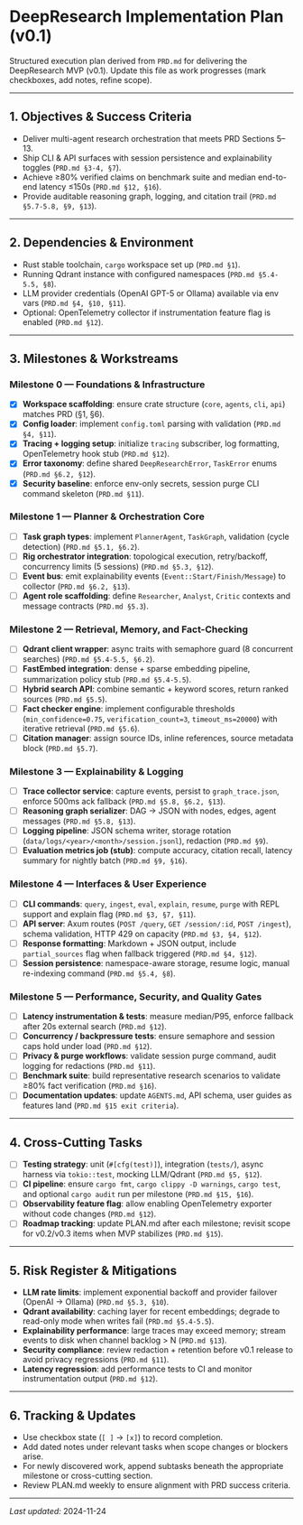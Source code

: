 # DeepResearch Implementation Plan (v0.1)

Structured execution plan derived from `PRD.md` for delivering the DeepResearch MVP (v0.1). Update this file as work progresses (mark checkboxes, add notes, refine scope).

---

## 1. Objectives & Success Criteria
- Deliver multi-agent research orchestration that meets PRD Sections 5–13.
- Ship CLI & API surfaces with session persistence and explainability toggles (`PRD.md §3-4, §7`).
- Achieve ≥80% verified claims on benchmark suite and median end-to-end latency ≤150s (`PRD.md §12, §16`).
- Provide auditable reasoning graph, logging, and citation trail (`PRD.md §5.7-5.8, §9, §13`).

---

## 2. Dependencies & Environment
- Rust stable toolchain, `cargo` workspace set up (`PRD.md §1`).
- Running Qdrant instance with configured namespaces (`PRD.md §5.4-5.5, §8`).
- LLM provider credentials (OpenAI GPT-5 or Ollama) available via env vars (`PRD.md §4, §10, §11`).
- Optional: OpenTelemetry collector if instrumentation feature flag is enabled (`PRD.md §12`).

---

## 3. Milestones & Workstreams

### Milestone 0 — Foundations & Infrastructure
- [x] **Workspace scaffolding**: ensure crate structure (`core`, `agents`, `cli`, `api`) matches PRD (§1, §6).
- [x] **Config loader**: implement `config.toml` parsing with validation (`PRD.md §4, §11`).
- [x] **Tracing + logging setup**: initialize `tracing` subscriber, log formatting, OpenTelemetry hook stub (`PRD.md §12`).
- [x] **Error taxonomy**: define shared `DeepResearchError`, `TaskError` enums (`PRD.md §6.2, §12`).
- [x] **Security baseline**: enforce env-only secrets, session purge CLI command skeleton (`PRD.md §11`).

### Milestone 1 — Planner & Orchestration Core
- [ ] **Task graph types**: implement `PlannerAgent`, `TaskGraph`, validation (cycle detection) (`PRD.md §5.1, §6.2`).
- [ ] **Rig orchestrator integration**: topological execution, retry/backoff, concurrency limits (5 sessions) (`PRD.md §5.3, §12`).
- [ ] **Event bus**: emit explainability events (`Event::Start/Finish/Message`) to collector (`PRD.md §6.2, §13`).
- [ ] **Agent role scaffolding**: define `Researcher`, `Analyst`, `Critic` contexts and message contracts (`PRD.md §5.3`).

### Milestone 2 — Retrieval, Memory, and Fact-Checking
- [ ] **Qdrant client wrapper**: async traits with semaphore guard (8 concurrent searches) (`PRD.md §5.4-5.5, §6.2`).
- [ ] **FastEmbed integration**: dense + sparse embedding pipeline, summarization policy stub (`PRD.md §5.4-5.5`).
- [ ] **Hybrid search API**: combine semantic + keyword scores, return ranked sources (`PRD.md §5.5`).
- [ ] **Fact checker engine**: implement configurable thresholds (`min_confidence=0.75`, `verification_count=3`, `timeout_ms=20000`) with iterative retrieval (`PRD.md §5.6`).
- [ ] **Citation manager**: assign source IDs, inline references, source metadata block (`PRD.md §5.7`).

### Milestone 3 — Explainability & Logging
- [ ] **Trace collector service**: capture events, persist to `graph_trace.json`, enforce 500ms ack fallback (`PRD.md §5.8, §6.2, §13`).
- [ ] **Reasoning graph serializer**: DAG -> JSON with nodes, edges, agent messages (`PRD.md §5.8, §13`).
- [ ] **Logging pipeline**: JSON schema writer, storage rotation (`data/logs/<year>/<month>/session.jsonl`), redaction (`PRD.md §9`).
- [ ] **Evaluation metrics job (stub)**: compute accuracy, citation recall, latency summary for nightly batch (`PRD.md §9, §16`).

### Milestone 4 — Interfaces & User Experience
- [ ] **CLI commands**: `query`, `ingest`, `eval`, `explain`, `resume`, `purge` with REPL support and explain flag (`PRD.md §3, §7, §11`).
- [ ] **API server**: Axum routes (`POST /query`, `GET /session/:id`, `POST /ingest`), schema validation, HTTP 429 on capacity (`PRD.md §3, §4, §12`).
- [ ] **Response formatting**: Markdown + JSON output, include `partial_sources` flag when fallback triggered (`PRD.md §4, §12`).
- [ ] **Session persistence**: namespace-aware storage, resume logic, manual re-indexing command (`PRD.md §5.4, §8`).

### Milestone 5 — Performance, Security, and Quality Gates
- [ ] **Latency instrumentation & tests**: measure median/P95, enforce fallback after 20s external search (`PRD.md §12`).
- [ ] **Concurrency / backpressure tests**: ensure semaphore and session caps hold under load (`PRD.md §12`).
- [ ] **Privacy & purge workflows**: validate session purge command, audit logging for redactions (`PRD.md §11`).
- [ ] **Benchmark suite**: build representative research scenarios to validate ≥80% fact verification (`PRD.md §16`).
- [ ] **Documentation updates**: update `AGENTS.md`, API schema, user guides as features land (`PRD.md §15 exit criteria`).

---

## 4. Cross-Cutting Tasks
- [ ] **Testing strategy**: unit (`#[cfg(test)]`), integration (`tests/`), async harness via `tokio::test`, mocking LLM/Qdrant (`PRD.md §5, §12`).  
- [ ] **CI pipeline**: ensure `cargo fmt`, `cargo clippy -D warnings`, `cargo test`, and optional `cargo audit` run per milestone (`PRD.md §15, §16`).
- [ ] **Observability feature flag**: allow enabling OpenTelemetry exporter without code changes (`PRD.md §12`).
- [ ] **Roadmap tracking**: update PLAN.md after each milestone; revisit scope for v0.2/v0.3 items when MVP stabilizes (`PRD.md §15`).

---

## 5. Risk Register & Mitigations
- **LLM rate limits**: implement exponential backoff and provider failover (OpenAI → Ollama) (`PRD.md §5.3, §10`).  
- **Qdrant availability**: caching layer for recent embeddings; degrade to read-only mode when writes fail (`PRD.md §5.4-5.5`).  
- **Explainability performance**: large traces may exceed memory; stream events to disk when channel backlog > N (`PRD.md §13`).  
- **Security compliance**: review redaction + retention before v0.1 release to avoid privacy regressions (`PRD.md §11`).  
- **Latency regression**: add performance tests to CI and monitor instrumentation output (`PRD.md §12`).

---

## 6. Tracking & Updates
- Use checkbox state (`[ ]` → `[x]`) to record completion.  
- Add dated notes under relevant tasks when scope changes or blockers arise.  
- For newly discovered work, append subtasks beneath the appropriate milestone or cross-cutting section.  
- Review PLAN.md weekly to ensure alignment with PRD success criteria.

---

*Last updated:* 2024-11-24
